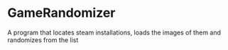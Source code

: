 # GameRandomizer
 
A program that locates steam installations, loads the images of them and randomizes from the list
